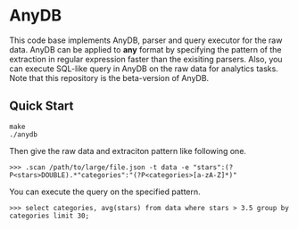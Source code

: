 # AnyDB

This code base implements AnyDB, parser and query executor for the raw data. AnyDB can be applied to **any** format by specifying the pattern of the extraction in regular expression faster than the exisiting parsers. Also, you can execute SQL-like query in AnyDB on the raw data for analytics tasks. Note that this repository is the beta-version of AnyDB.


## Quick Start
```console
make
./anydb
```

Then give the raw data and extraciton pattern like following one.
```
>>> .scan /path/to/large/file.json -t data -e "stars":(?P<stars>DOUBLE).*"categories":"(?P<categories>[a-zA-Z]*)"
```

You can execute the query on the specified pattern.
```
>>> select categories, avg(stars) from data where stars > 3.5 group by categories limit 30;
```
